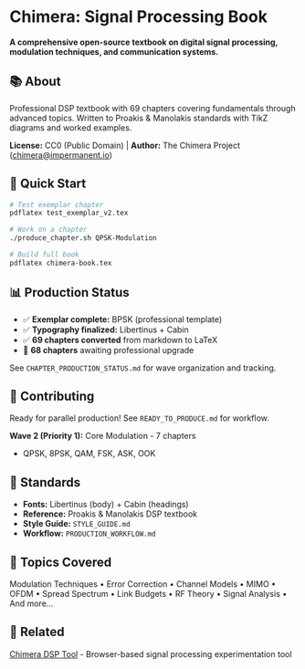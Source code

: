 # Chimera: Signal Processing Book

**A comprehensive open-source textbook on digital signal processing, modulation techniques, and communication systems.**

## 📚 About

Professional DSP textbook with 69 chapters covering fundamentals through advanced topics. Written to Proakis & Manolakis standards with TikZ diagrams and worked examples.

**License:** CC0 (Public Domain) | **Author:** The Chimera Project (chimera@impermanent.io)

## 🚀 Quick Start

```bash
# Test exemplar chapter
pdflatex test_exemplar_v2.tex

# Work on a chapter
./produce_chapter.sh QPSK-Modulation

# Build full book
pdflatex chimera-book.tex
```

## 📊 Production Status

- ✅ **Exemplar complete:** BPSK (professional template)
- ✅ **Typography finalized:** Libertinus + Cabin
- ✅ **69 chapters converted** from markdown to LaTeX
- 🔄 **68 chapters** awaiting professional upgrade

See `CHAPTER_PRODUCTION_STATUS.md` for wave organization and tracking.

## 🎯 Contributing

Ready for parallel production! See `READY_TO_PRODUCE.md` for workflow.

**Wave 2 (Priority 1):** Core Modulation - 7 chapters
- QPSK, 8PSK, QAM, FSK, ASK, OOK

## 🎨 Standards

- **Fonts:** Libertinus (body) + Cabin (headings)  
- **Reference:** Proakis & Manolakis DSP textbook
- **Style Guide:** `STYLE_GUIDE.md`
- **Workflow:** `PRODUCTION_WORKFLOW.md`

## 📖 Topics Covered

Modulation Techniques • Error Correction • Channel Models • MIMO • OFDM • Spread Spectrum • Link Budgets • RF Theory • Signal Analysis • And more...

## 🔗 Related

[Chimera DSP Tool](https://github.com/ArrEssJay/chimera) - Browser-based signal processing experimentation tool
